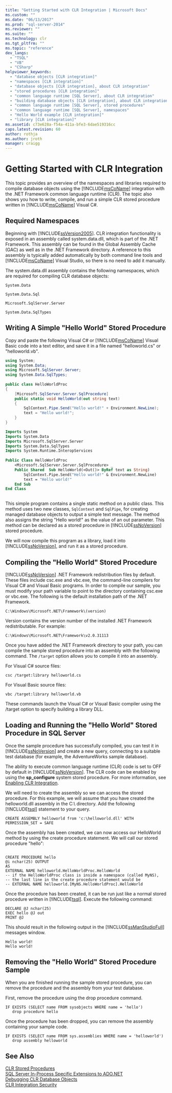 ```yaml
---
title: "Getting Started with CLR Integration | Microsoft Docs"
ms.custom: ""
ms.date: "06/13/2017"
ms.prod: "sql-server-2014"
ms.reviewer: ""
ms.suite: ""
ms.technology: clr
ms.tgt_pltfrm: ""
ms.topic: "reference"
dev_langs: 
  - "TSQL"
  - "VB"
  - "CSharp"
helpviewer_keywords: 
  - "database objects [CLR integration]"
  - "namespaces [CLR integration]"
  - "database objects [CLR integration], about CLR integration"
  - "stored procedures [CLR integration]"
  - "common language runtime [SQL Server], about CLR integration"
  - "building database objects [CLR integration], about CLR integration"
  - "common language runtime [SQL Server], stored procedures"
  - "common language runtime [SQL Server], namespaces"
  - "Hello World example [CLR integration]"
  - "library [CLR integration]"
ms.assetid: c73e628a-f54a-411a-bfe3-6dae519316cc
caps.latest.revision: 60
author: rothja
ms.author: jroth
manager: craigg
---
```

# Getting Started with CLR Integration
  This topic provides an overview of the namespaces and libraries required to compile database objects using the [!INCLUDE[msCoName](../../../includes/ssnoversion-md.md)] integration with the .NET Framework common language runtime (CLR). The topic also shows you how to write, compile, and run a simple CLR stored procedure written in [!INCLUDE[msCoName](../../../includes/msconame-md.md)] Visual C#.  
  
## Required Namespaces  
 Beginning with [!INCLUDE[ssVersion2005](../../../includes/ssnoversion-md.md)]. CLR integration functionality is exposed in an assembly called system.data.dll, which is part of the .NET Framework. This assembly can be found in the Global Assembly Cache (GAC) as well as in the .NET Framework directory. A reference to this assembly is typically added automatically by both command line tools and [!INCLUDE[msCoName](../../../includes/msconame-md.md)] Visual Studio, so there is no need to add it manually.  
  
 The system.data.dll assembly contains the following namespaces, which are required for compiling CLR database objects:  
  
 `System.Data`  
  
 `System.Data.Sql`  
  
 `Microsoft.SqlServer.Server`  
  
 `System.Data.SqlTypes`  
  
## Writing A Simple "Hello World" Stored Procedure  
 Copy and paste the following Visual C# or [!INCLUDE[msCoName](../../../includes/msconame-md.md)] Visual Basic code into a text editor, and save it in a file named "helloworld.cs" or "helloworld.vb".  
  
```csharp  
using System;  
using System.Data;  
using Microsoft.SqlServer.Server;  
using System.Data.SqlTypes;  
  
public class HelloWorldProc  
{  
    [Microsoft.SqlServer.Server.SqlProcedure]  
    public static void HelloWorld(out string text)  
    {  
        SqlContext.Pipe.Send("Hello world!" + Environment.NewLine);  
        text = "Hello world!";  
    }  
}  
```  
  
```vb  
Imports System  
Imports System.Data  
Imports Microsoft.SqlServer.Server  
Imports System.Data.SqlTypes  
Imports System.Runtime.InteropServices  
  
Public Class HelloWorldProc  
    <Microsoft.SqlServer.Server.SqlProcedure> _   
    Public Shared  Sub HelloWorld(<Out()> ByRef text as String)  
        SqlContext.Pipe.Send("Hello world!" & Environment.NewLine)  
        text = "Hello world!"  
    End Sub  
End Class  
  
```  
  
 This simple program contains a single static method on a public class. This method uses two new classes, `SqlContext` and `SqlPipe`, for creating managed database objects to output a simple text message. The method also assigns the string "Hello world!" as the value of an out parameter. This method can be declared as a stored procedure in [!INCLUDE[ssNoVersion](../../../includes/tsql-md.md)] stored procedure.  
  
 We will now compile this program as a library, load it into [!INCLUDE[ssNoVersion](../../../includes/ssnoversion-md.md)], and run it as a stored procedure.  
  
## Compiling the "Hello World" Stored Procedure  
 [!INCLUDE[ssNoVersion](../../../includes/msconame-md.md)] .NET Framework redistribution files by default. These files include csc.exe and vbc.exe, the command-line compilers for Visual C# and Visual Basic programs. In order to compile our sample, you must modify your path variable to point to the directory containing csc.exe or vbc.exe. The following is the default installation path of the .NET Framework.  
  
```  
C:\Windows\Microsoft.NET\Framework\(version)  
```  
  
 Version contains the version number of the installed .NET Framework redistributable. For example:  
  
```  
C:\Windows\Microsoft.NET\Framework\v2.0.31113  
```  
  
 Once you have added the .NET Framework directory to your path, you can compile the sample stored procedure into an assembly with the following command. The `/target` option allows you to compile it into an assembly.  
  
 For Visual C# source files:  
  
```  
csc /target:library helloworld.cs   
```  
  
 For Visual Basic source files:  
  
```  
vbc /target:library helloworld.vb  
```  
  
 These commands launch the Visual C# or Visual Basic compiler using the /target option to specify building a library DLL.  
  
## Loading and Running the "Hello World" Stored Procedure in SQL Server  
 Once the sample procedure has successfully compiled, you can test it in [!INCLUDE[ssNoVersion](../../../includes/ssmanstudiofull-md.md)] and create a new query, connecting to a suitable test database (for example, the AdventureWorks sample database).  
  
 The ability to execute common language runtime (CLR) code is set to OFF by default in [!INCLUDE[ssNoVersion](../../../includes/ssnoversion-md.md)]. The CLR code can be enabled by using the **sp_configure** system stored procedure. For more information, see [Enabling CLR Integration](../clr-integration-enabling.md).  
  
 We will need to create the assembly so we can access the stored procedure. For this example, we will assume that you have created the helloworld.dll assembly in the C:\ directory. Add the following [!INCLUDE[tsql](../../../includes/tsql-md.md)] statement to your query.  
  
```  
CREATE ASSEMBLY helloworld from 'c:\helloworld.dll' WITH PERMISSION_SET = SAFE  
```  
  
 Once the assembly has been created, we can now access our HelloWorld method by using the create procedure statement. We will call our stored procedure "hello":  
  
```  
  
CREATE PROCEDURE hello  
@i nchar(25) OUTPUT  
AS  
EXTERNAL NAME helloworld.HelloWorldProc.HelloWorld  
-- if the HelloWorldProc class is inside a namespace (called MyNS),  
-- the last line in the create procedure statement would be  
-- EXTERNAL NAME helloworld.[MyNS.HelloWorldProc].HelloWorld  
```  
  
 Once the procedure has been created, it can be run just like a normal stored procedure written in [!INCLUDE[tsql](../../../includes/tsql-md.md)]. Execute the following command:  
  
```  
DECLARE @J nchar(25)  
EXEC hello @J out  
PRINT @J  
```  
  
 This should result in the following output in the [!INCLUDE[ssManStudioFull](../../../includes/ssmanstudiofull-md.md)] messages window.  
  
```  
Hello world!  
Hello world!  
```  
  
## Removing the "Hello World" Stored Procedure Sample  
 When you are finished running the sample stored procedure, you can remove the procedure and the assembly from your test database.  
  
 First, remove the procedure using the drop procedure command.  
  
```  
IF EXISTS (SELECT name FROM sysobjects WHERE name = 'hello')  
   drop procedure hello  
```  
  
 Once the procedure has been dropped, you can remove the assembly containing your sample code.  
  
```  
IF EXISTS (SELECT name FROM sys.assemblies WHERE name = 'helloworld')  
   drop assembly helloworld  
```  
  
## See Also  
 [CLR Stored Procedures](../../../database-engine/dev-guide/clr-stored-procedures.md)   
 [SQL Server In-Process Specific Extensions to ADO.NET](../../clr-integration-data-access-in-process-ado-net/sql-server-in-process-specific-extensions-to-ado-net.md)   
 [Debugging CLR Database Objects](../debugging-clr-database-objects.md)   
 [CLR Integration Security](../security/clr-integration-security.md)  
  
  
